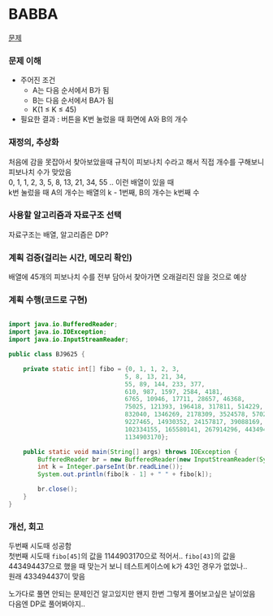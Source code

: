 # BABBA
[문제](https://www.acmicpc.net/problem/9625)

### 문제 이해
- 주어진 조건 
  - A는 다음 순서에서 B가 됨  
  - B는 다음 순서에서 BA가 됨  
  - K(1 ≤ K ≤ 45)  
- 필요한 결과 : 버튼을 K번 눌렀을 때 화면에 A와 B의 개수

### 재정의, 추상화
처음에 감을 못잡아서 찾아보았을때 규칙이 피보나치 수라고 해서 직접 개수를 구해보니 피보나치 수가 맞았음  
0, 1, 1, 2, 3, 5, 8, 13, 21, 34, 55 .. 이런 배열이 있을 때  
k번 눌렀을 때 A의 개수는 배열의 k - 1번째, B의 개수는 k번째 수  

### 사용할 알고리즘과 자료구조 선택
자료구조는 배열, 알고리즘은 DP?  

### 계획 검증(걸리는 시간, 메모리 확인)
배열에 45개의 피보나치 수를 전부 담아서 찾아가면 오래걸리진 않을 것으로 예상  

### 계획 수행(코드로 구현)
```java

import java.io.BufferedReader;
import java.io.IOException;
import java.io.InputStreamReader;

public class BJ9625 {

    private static int[] fibo = {0, 1, 1, 2, 3,
                                5, 8, 13, 21, 34,
                                55, 89, 144, 233, 377,
                                610, 987, 1597, 2584, 4181,
                                6765, 10946, 17711, 28657, 46368,
                                75025, 121393, 196418, 317811, 514229,
                                832040, 1346269, 2178309, 3524578, 5702887,
                                9227465, 14930352, 24157817, 39088169, 63245986,
                                102334155, 165580141, 267914296, 443494437, 701408733,
                                1134903170};

    public static void main(String[] args) throws IOException {
        BufferedReader br = new BufferedReader(new InputStreamReader(System.in));
        int k = Integer.parseInt(br.readLine());
        System.out.println(fibo[k - 1] + " " + fibo[k]);

        br.close();
    }
}

```

### 개선, 회고
두번째 시도때 성공함  
첫번째 시도때 `fibo[45]`의 값을 1144903170으로 적어서..
`fibo[43]`의 값을 443494437으로 했을 때 맞는거 보니 테스트케이스에 k가 43인 경우가 없었나..  
원래 433494437이 맞음  

노가다로 풀면 안되는 문제인건 알고있지만 왠지 한번 그렇게 풀어보고싶은 날이었음  
다음엔 DP로 풀어봐야지..